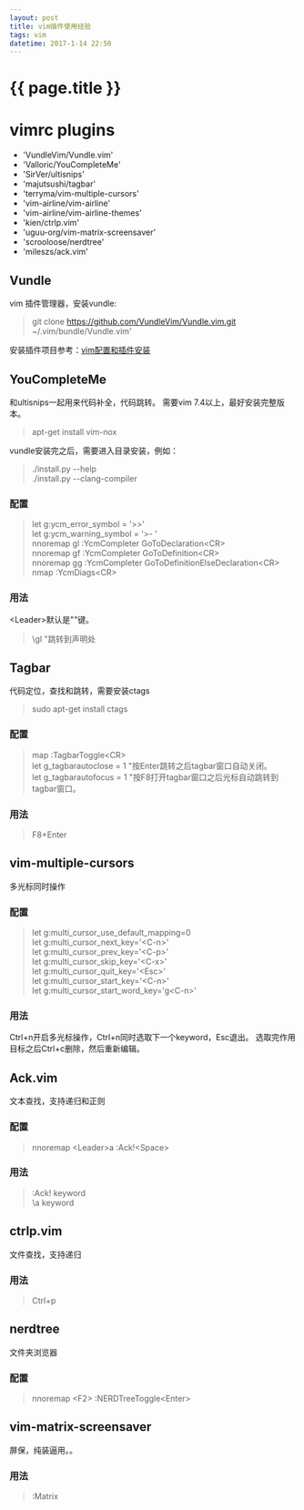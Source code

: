 ```yaml
---
layout: post
title: vim插件使用经验
tags: vim
datetime: 2017-1-14 22:50
---
```


{{ page.title }}
================
# vimrc plugins

-  'VundleVim/Vundle.vim'
-  'Valloric/YouCompleteMe'
-  'SirVer/ultisnips'
-  'majutsushi/tagbar'
-  'terryma/vim-multiple-cursors'
-  'vim-airline/vim-airline'
-  'vim-airline/vim-airline-themes'
-  'kien/ctrlp.vim'
-  'uguu-org/vim-matrix-screensaver'
-  'scrooloose/nerdtree'
-  'mileszs/ack.vim'

## Vundle

vim 插件管理器，安装vundle:

> git clone https://github.com/VundleVim/Vundle.vim.git ~/.vim/bundle/Vundle.vim'

安装插件项目参考：<a href="https://github.com/layjump/vimrc.git">vim配置和插件安装</a>

## YouCompleteMe

和ultisnips一起用来代码补全，代码跳转。
需要vim 7.4以上，最好安装完整版本。

> apt-get install vim-nox

vundle安装完之后，需要进入目录安装，例如：

> ./install.py --help <br/>
> ./install.py --clang-compiler

### 配置

> let g:ycm_error_symbol = '>>' <br/>
> let g:ycm_warning_symbol = '>- ' <br/>
> nnoremap <leader>gl :YcmCompleter GoToDeclaration<CR\> <br/>
> nnoremap <leader>gf :YcmCompleter GoToDefinition<CR\> <br/>
> nnoremap <leader>gg :YcmCompleter GoToDefinitionElseDeclaration<CR\> <br/>
> nmap <F4> :YcmDiags<CR\>

### 用法

\<Leader\>默认是"\"键。

> \gl "跳转到声明处

## Tagbar

代码定位，查找和跳转，需要安装ctags

> sudo apt-get install ctags

### 配置

> map <F8> :TagbarToggle<CR\> <br/>
> let g_tagbarautoclose = 1 "按Enter跳转之后tagbar窗口自动关闭。 <br/>
> let g_tagbarautofocus = 1 "按F8打开tagbar窗口之后光标自动跳转到tagbar窗口。

### 用法

> F8+Enter

## vim-multiple-cursors
多光标同时操作
### 配置

> let g:multi_cursor_use_default_mapping=0 <br/>
> let g:multi_cursor_next_key='<C-n\>' <br/>
> let g:multi_cursor_prev_key='<C-p\>' <br/>
> let g:multi_cursor_skip_key='<C-x\>' <br/>
> let g:multi_cursor_quit_key='<Esc\>' <br/>
> let g:multi_cursor_start_key='<C-n\>' <br/>
> let g:multi_cursor_start_word_key='g<C-n\>'

### 用法
Ctrl+n开启多光标操作，Ctrl+n同时选取下一个keyword，Esc退出。
选取完作用目标之后Ctrl+c删除，然后重新编辑。

## Ack.vim
文本查找，支持递归和正则
### 配置

> nnoremap <Leader\>a :Ack!<Space\>

### 用法

> :Ack! keyword <br/>
> \\a keyword

## ctrlp.vim
文件查找，支持递归
### 用法

> Ctrl+p

## nerdtree
文件夹浏览器
### 配置

> nnoremap <F2\> :NERDTreeToggle<Enter\>

## vim-matrix-screensaver
屏保，纯装逼用。。
### 用法

> :Matrix

